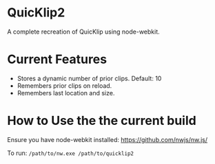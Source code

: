 # QuicKlip2
A complete recreation of QuicKlip using node-webkit.

# Current Features
- Stores a dynamic number of prior clips. Default: 10
- Remembers prior clips on reload.
- Remembers last location and size.

# How to Use the the current build

Ensure you have node-webkit installed: https://github.com/nwjs/nw.js/

To run:
`/path/to/nw.exe /path/to/quicklip2 `
